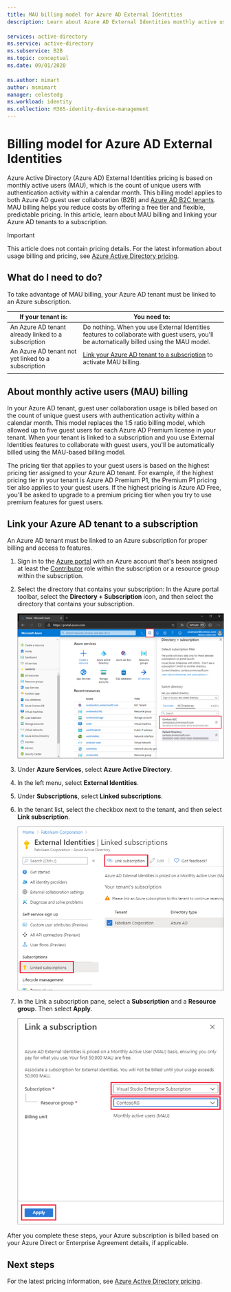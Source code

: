 ```yaml
---
title: MAU billing model for Azure AD External Identities
description: Learn about Azure AD External Identities monthly active users (MAU) billing model for guest user collaboration (B2B) in Azure AD. Learn how to link your Azure AD  tenant to an Azure subscription.

services: active-directory
ms.service: active-directory
ms.subservice: B2B
ms.topic: conceptual
ms.date: 09/01/2020

ms.author: mimart
author: msmimart
manager: celestedg
ms.workload: identity
ms.collection: M365-identity-device-management
---
```


# Billing model for Azure AD External Identities

Azure Active Directory (Azure AD) External Identities pricing is based on monthly active users (MAU), which is the count of unique users with authentication activity within a calendar month. This billing model applies to both Azure AD guest user collaboration (B2B) and [Azure AD B2C tenants](https://docs.microsoft.com/azure/active-directory-b2c/billing). MAU billing helps you reduce costs by offering a free tier and flexible, predictable pricing. In this article, learn about MAU billing and linking your Azure AD tenants to a subscription.

> [!IMPORTANT]
> This article does not contain pricing details. For the latest information about usage billing and pricing, see [Azure Active Directory pricing](https://azure.microsoft.com/pricing/details/active-directory/).

## What do I need to do?

To take advantage of MAU billing, your Azure AD tenant must be linked to an Azure subscription.

|If your tenant is:  |You need to:  |
|---------|---------|
| An Azure AD tenant already linked to a subscription     | Do nothing. When you use External Identities features to collaborate with guest users, you'll be automatically billed using the MAU model.        |
| An Azure AD tenant not yet linked to a subscription     | [Link your Azure AD tenant to a subscription](#link-your-azure-ad-tenant-to-a-subscription) to activate MAU billing.        |
|  |  |

## About monthly active users (MAU) billing

In your Azure AD tenant, guest user collaboration usage is billed based on the count of unique guest users with authentication activity within a calendar month. This model replaces the 1:5 ratio billing model, which allowed up to five guest users for each Azure AD Premium license in your tenant. When your tenant is linked to a subscription and you use External Identities features to collaborate with guest users, you'll be automatically billed using the MAU-based billing model.
  
The pricing tier that applies to your guest users is based on the highest pricing tier assigned to your Azure AD tenant. For example, if the highest pricing tier in your tenant is Azure AD Premium P1, the Premium P1 pricing tier also applies to your guest users. If the highest pricing is Azure AD Free, you'll be asked to upgrade to a premium pricing tier when you try to use premium features for guest users.

## Link your Azure AD tenant to a subscription

An Azure AD tenant must be linked to an Azure subscription for proper billing and access to features.

1. Sign in to the [Azure portal](https://portal.azure.com/) with an Azure account that's been assigned at least the [Contributor](https://docs.microsoft.com/azure/role-based-access-control/built-in-roles) role within the subscription or a resource group within the subscription.

2. Select the directory that contains your subscription: In the Azure portal toolbar, select the **Directory + Subscription** icon, and then select the directory that contains your subscription.

    ![Select the Directory + Subscription icon](media/external-identities-pricing/portal-mau-pick-directory.png)

3. Under **Azure Services**, select **Azure Active Directory**.

4. In the left menu, select **External Identities**.

5. Under **Subscriptions**, select **Linked subscriptions**.

6. In the tenant list, select the checkbox next to the tenant, and then select **Link subscription**.

    ![Select the tenant and link a subscription](media/external-identities-pricing/linked-subscriptions.png)

7. In the Link a subscription pane, select a **Subscription** and a **Resource group**. Then select **Apply**.

    ![Select a subscription and resource group](media/external-identities-pricing/link-subscription-resource.png)

After you complete these steps, your Azure subscription is billed based on your Azure Direct or Enterprise Agreement details, if applicable.

## Next steps

For the latest pricing information, see [Azure Active Directory pricing](https://azure.microsoft.com/pricing/details/active-directory/).

